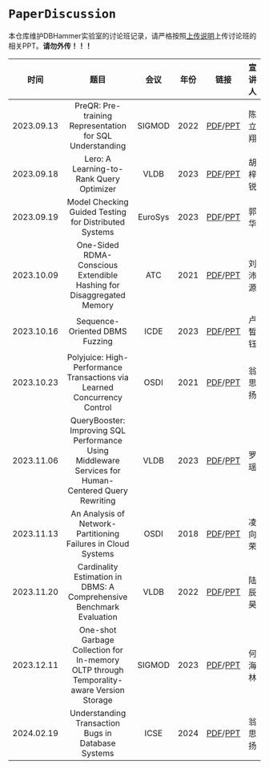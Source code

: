 # `PaperDiscussion`

本仓库维护DBHammer实验室的讨论班记录，请严格按照[上传说明](upload.md)上传讨论班的相关PPT。**请勿外传！！！**

|    时间    |                             题目                             |         会议         | 年份 |                           链接                           | 宣讲人 |
| :--------: | :----------------------------------------------------------: | :------------------: | :--: | :------------------------------------------------------: | ------ |
| 2023.09.13 | PreQR: Pre-training Representation for SQL Understanding | SIGMOD | 2022 | [PDF](./PDF/2023.09.13.pdf)/[PPT](./PPT/2023.09.13.pptx)  | 陈立翔 |
| 2023.09.18 | Lero: A Learning-to-Rank Query Optimizer | VLDB | 2023 | [PDF](./PDF/2023.09.18_1.pdf)/[PPT](./PPT/2023.09.18_1.pptx) | 胡梓锐 |
| 2023.09.19 | Model Checking Guided Testing for Distributed Systems | EuroSys | 2023 | [PDF](./PDF/2023.09.18_2.pdf)/[PPT](./PPT/2023.09.18_2.pptx) | 郭华 |
| 2023.10.09 | One-Sided RDMA-Conscious Extendible Hashing for Disaggregated Memory | ATC | 2021 | [PDF](./PDF/2023.10.09.pdf)/[PPT](./PPT/2023.10.09.pptx) | 刘沛源 |
| 2023.10.16 | Sequence-Oriented DBMS Fuzzing | ICDE | 2023 | [PDF](./PDF/2023.10.16.pdf)/[PPT](./PPT/2023.10.16.pptx) | 卢皙钰 |
| 2023.10.23 | Polyjuice: High-Performance Transactions via Learned Concurrency Control | OSDI | 2021 | [PDF](./PDF/2023.10.23.pdf)/[PPT](./PPT/2023.10.23.pptx) | 翁思扬 |
| 2023.11.06 | QueryBooster: Improving SQL Performance Using Middleware Services for Human-Centered Query Rewriting | VLDB | 2023 | [PDF](./PDF/2023.11.06.pdf)/[PPT](./PPT/2023.11.06.pptx) | 罗瑶 |
| 2023.11.13 | An Analysis of Network-Partitioning Failures in Cloud Systems | OSDI | 2018 | [PDF](./PDF/2023.11.13.pdf)/[PPT](./PPT/2023.11.13.pptx) | 凌向荣 |
| 2023.11.20 | Cardinality Estimation in DBMS: A Comprehensive Benchmark Evaluation | VLDB | 2022 | [PDF](./PDF/2023.11.20.pdf)/[PPT](./PPT/2023.11.20.pptx) | 陆辰昊 |
| 2023.12.11 | One-shot Garbage Collection for In-memory OLTP through Temporality-aware Version Storage | SIGMOD | 2023 | [PDF](./PDF/2023.12.11.pdf)/[PPT](./PPT/2023.12.11.pptx) | 何海林 |
| 2024.02.19 | Understanding Transaction Bugs in Database Systems | ICSE | 2024 | [PDF](./PDF/2024.02.19.pdf)/[PPT](./PPT/2024.02.19.pptx) | 翁思扬 |
